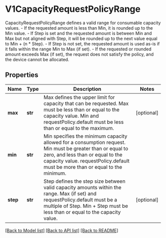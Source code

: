 # V1CapacityRequestPolicyRange

CapacityRequestPolicyRange defines a valid range for consumable capacity values.    - If the requested amount is less than Min, it is rounded up to the Min value.   - If Step is set and the requested amount is between Min and Max but not aligned with Step,     it will be rounded up to the next value equal to Min + (n * Step).   - If Step is not set, the requested amount is used as-is if it falls within the range Min to Max (if set).   - If the requested or rounded amount exceeds Max (if set), the request does not satisfy the policy,     and the device cannot be allocated.
## Properties
Name | Type | Description | Notes
------------ | ------------- | ------------- | -------------
**max** | **str** | Max defines the upper limit for capacity that can be requested.  Max must be less than or equal to the capacity value. Min and requestPolicy.default must be less than or equal to the maximum. | [optional] 
**min** | **str** | Min specifies the minimum capacity allowed for a consumption request.  Min must be greater than or equal to zero, and less than or equal to the capacity value. requestPolicy.default must be more than or equal to the minimum. | 
**step** | **str** | Step defines the step size between valid capacity amounts within the range.  Max (if set) and requestPolicy.default must be a multiple of Step. Min + Step must be less than or equal to the capacity value. | [optional] 

[[Back to Model list]](../README.md#documentation-for-models) [[Back to API list]](../README.md#documentation-for-api-endpoints) [[Back to README]](../README.md)


